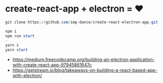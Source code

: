 # create-react-app + electron = ♥

```PowerShell
git clone https://github.com/imp-dance/create-react-electron-app.git

npm i
npm run start
- 
yarn i
yarn start
```

* https://medium.freecodecamp.org/building-an-electron-application-with-create-react-app-97945861647c
* https://getstream.io/blog/takeaways-on-building-a-react-based-app-with-electron/
